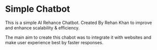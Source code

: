# Simple Chatbot

This is a simple AI Rehance Chatbot. Created By Rehan Khan to improve and enhance scalability & efficiency.

The main aim to create this chabot was to integrate it with websites and make user experience best by faster responses.
